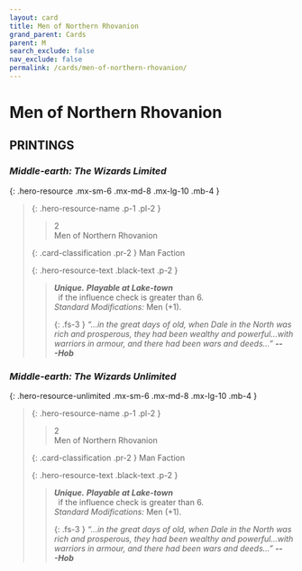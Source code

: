 ```yaml
---
layout: card
title: Men of Northern Rhovanion
grand_parent: Cards
parent: M
search_exclude: false
nav_exclude: false
permalink: /cards/men-of-northern-rhovanion/
---
```


# Men of Northern Rhovanion


## PRINTINGS


### _Middle-earth: The Wizards Limited_

{: .hero-resource .mx-sm-6 .mx-md-8 .mx-lg-10 .mb-4 }
> {: .hero-resource-name .p-1 .pl-2 }
> > <div class="card-mp">2</div>
> > <div class="card-name">Men of Northern Rhovanion</div>
>
> {: .card-classification .pr-2 }
> Man Faction
>
> {: .hero-resource-text .black-text .p-2 }
> > _**Unique.**_ ***Playable at Lake-town*** <br>&ensp;if the influence check is greater than 6.  <br>_Standard Modifications:_ Men (+1). 
> > 
> > {: .fs-3 } 
> > _“...in the great days of old, when Dale in the North was rich and prosperous, they had been wealthy and powerful...with warriors in armour, and there had been wars and deeds...”_ ***---&#65279;Hob*** 
> 

### _Middle-earth: The Wizards Unlimited_

{: .hero-resource-unlimited .mx-sm-6 .mx-md-8 .mx-lg-10 .mb-4 }
> {: .hero-resource-name .p-1 .pl-2 }
> > <div class="card-mp">2</div>
> > <div class="card-name">Men of Northern Rhovanion</div>
>
> {: .card-classification .pr-2 }
> Man Faction
>
> {: .hero-resource-text .black-text .p-2 }
> > _**Unique.**_ ***Playable at Lake-town*** <br>&ensp;if the influence check is greater than 6.  <br>_Standard Modifications:_ Men (+1). 
> > 
> > {: .fs-3 } 
> > _“...in the great days of old, when Dale in the North was rich and prosperous, they had been wealthy and powerful...with warriors in armour, and there had been wars and deeds...”_ ***---&#65279;Hob*** 
> 
